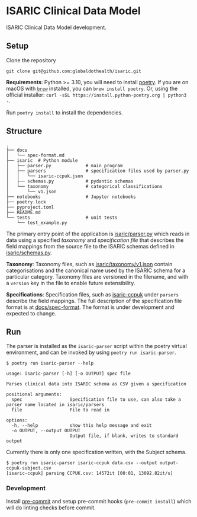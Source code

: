 # ISARIC Clinical Data Model

ISARIC Clinical Data Model development.

## Setup

Clone the repository

    git clone git@github.com:globaldothealth/isaric.git


**Requirements**: Python >= 3.10, you will need to install
[poetry](https://python-poetry.org). If you are on macOS with
[`brew`](https://brew.sh) installed, you can `brew install poetry`. Or, using
the official installer: `curl -sSL https://install.python-poetry.org | python3 -`.

Run `poetry install` to install the dependencies.

## Structure

```shell
.
├── docs
│   └── spec-format.md
├── isaric  # Python module
│   ├── parser.py             # main program
│   ├── parsers               # specification files used by parser.py
│   │   └── isaric-ccpuk.json
│   ├── schemas.py            # pydantic schemas
│   └── taxonomy              # categorical classifications
│       └── v1.json
├── notebooks                 # Jupyter notebooks
├── poetry.lock
├── pyproject.toml
├── README.md
└── tests                     # unit tests
    └── test_example.py
```

The primary entry point of the application is
[isaric/parser.py](isaric/parser.py) which reads in data using a specified
*taxonomy* and *specification file* that describes the field mappings from the
source file to the ISARIC schemas defined in
[isaric/schemas.py](isaric/schemas.py).

**Taxonomy**: Taxonomy files, such as
[isaric/taxonomy/v1.json](isaric/taxonomy/v1.json) contain categorisations and
the canonical name used by the ISARIC schema for a particular category.
Taxonomy files are versioned in the filename, and with a `version` key in the
file to enable future extensibility.

**Specifications**: Specification files, such as
[isaric-ccpuk](isaric/parsers/isaric-ccpuk.json) under `parsers` describe the
field mappings. The full description of the specification file format is at
[docs/spec-format](docs/spec-format.md). The format is under development and
expected to change.

## Run

The parser is installed as the `isaric-parser` script within the poetry virtual
environment, and can be invoked by using `poetry run isaric-parser`.

```
$ poetry run isaric-parser --help

usage: isaric-parser [-h] [-o OUTPUT] spec file

Parses clinical data into ISARIC schema as CSV given a specification

positional arguments:
  spec                  Specification file to use, can also take a parser name located in isaric/parsers
  file                  File to read in

options:
  -h, --help            show this help message and exit
  -o OUTPUT, --output OUTPUT
                        Output file, if blank, writes to standard output
```

Currently there is only one specification written, with the Subject schema.

```shell
$ poetry run isaric-parser isaric-ccpuk data.csv --output output-ccpuk-subject.csv
[isaric-ccpuk] parsing CCPUK.csv: 14572it [00:01, 13092.82it/s]
```

### Development

Install [pre-commit](https://pre-commit.com) and setup pre-commit hooks
(`pre-commit install`) which will do linting checks before commit.
